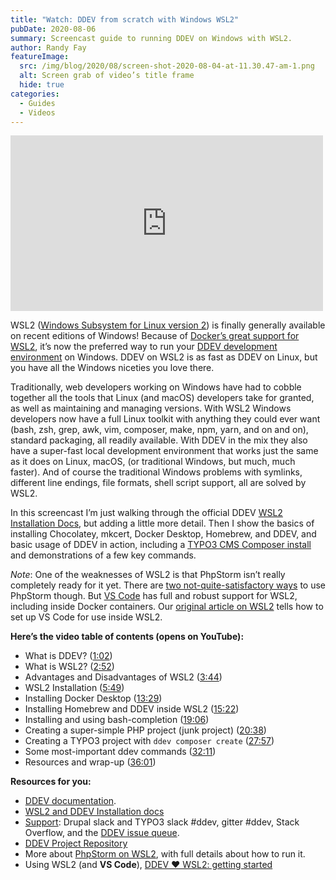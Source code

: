 ```yaml
---
title: "Watch: DDEV from scratch with Windows WSL2"
pubDate: 2020-08-06
summary: Screencast guide to running DDEV on Windows with WSL2.
author: Randy Fay
featureImage:
  src: /img/blog/2020/08/screen-shot-2020-08-04-at-11.30.47-am-1.png
  alt: Screen grab of video’s title frame
  hide: true
categories:
  - Guides
  - Videos
---
```


<div class="video-container">
<iframe loading="lazy" title="DDEV From Scratch (Windows WSL2)" width="500" height="281" src="https://www.youtube.com/embed/ZMfHaUkhfc0?feature=oembed" frameborder="0" allow="accelerometer; autoplay; encrypted-media; gyroscope; picture-in-picture" allowfullscreen=""></iframe>
</div>

WSL2 ([Windows Subsystem for Linux version 2](https://docs.microsoft.com/en-us/windows/wsl/wsl2-index)) is finally generally available on recent editions of Windows! Because of [Docker’s great support for WSL2](https://docs.docker.com/docker-for-windows/wsl/), it’s now the preferred way to run your [DDEV development environment](https://ddev.com/ddev-local/) on Windows. DDEV on WSL2 is as fast as DDEV on Linux, but you have all the Windows niceties you love there.

Traditionally, web developers working on Windows have had to cobble together all the tools that Linux (and macOS) developers take for granted, as well as maintaining and managing versions. With WSL2 Windows developers now have a full Linux toolkit with anything they could ever want (bash, zsh, grep, awk, vim, composer, make, npm, yarn, and on and on), standard packaging, all readily available. With DDEV in the mix they also have a super-fast local development environment that works just the same as it does on Linux, macOS, (or traditional Windows, but much, much faster). And of course the traditional Windows problems with symlinks, different line endings, file formats, shell script support, all are solved by WSL2.

In this screencast I’m just walking through the official DDEV [WSL2 Installation Docs](https://ddev.readthedocs.io/en/stable/#installation-or-upgrade-windows-wsl2), but adding a little more detail. Then I show the basics of installing Chocolatey, mkcert, Docker Desktop, Homebrew, and DDEV, and basic usage of DDEV in action, including a [TYPO3 CMS Composer install](https://ddev.readthedocs.io/en/stable/users/cli-usage/#typo3-quickstart) and demonstrations of a few key commands.

_Note_: One of the weaknesses of WSL2 is that PhpStorm isn’t really completely ready for it yet. There are [two not-quite-satisfactory ways](https://ddev.com/ddev-local/ddev-local-and-phpstorm-debugging-with-wsl2/) to use PhpStorm though. But [VS Code](https://code.visualstudio.com/) has full and robust support for WSL2, including inside Docker containers. Our [original article on WSL2](https://ddev.com/ddev-local/ddev-wsl2-getting-started/) tells how to set up VS Code for use inside WSL2.

**Here’s the video table of contents (opens on YouTube):**

- What is DDEV? ([1:02](https://youtu.be/ZMfHaUkhfc0?t=62))
- What is WSL2? ([2:52](https://youtu.be/ZMfHaUkhfc0?t=172))
- Advantages and Disadvantages of WSL2 ([3:44](https://youtu.be/ZMfHaUkhfc0?t=222))
- WSL2 Installation ([5:49](https://youtu.be/ZMfHaUkhfc0?t=349))
- Installing Docker Desktop ([13:29](https://youtu.be/ZMfHaUkhfc0?t=809))
- Installing Homebrew and DDEV inside WSL2 ([15:22](https://youtu.be/SwahVCBTo3w?t=922))
- Installing and using bash-completion ([19:06](https://youtu.be/ZMfHaUkhfc0?t=1146))
- Creating a super-simple PHP project (junk project) ([20:38](https://youtu.be/ZMfHaUkhfc0?t=1234))
- Creating a TYPO3 project with `ddev composer create` ([27:57](https://youtu.be/ZMfHaUkhfc0?t=1673))
- Some most-important ddev commands ([32:11](https://youtu.be/ZMfHaUkhfc0?t=1931))
- Resources and wrap-up ([36:01](https://youtu.be/ZMfHaUkhfc0?t=2161))

**Resources for you:**

- [DDEV documentation](https://ddev.readthedocs.io/en/stable/).
- [WSL2 and DDEV Installation docs](https://ddev.readthedocs.io/en/stable/#installation-or-upgrade-windows-wsl2)
- [Support](https://ddev.readthedocs.io/en/stable/#support-and-user-contributed-documentation): Drupal slack and TYPO3 slack #ddev, gitter #ddev, Stack Overflow, and the [DDEV issue queue](https://github.com/ddev/ddev/issues).
- [DDEV Project Repository](https://github.com/ddev/ddev)
- More about [PhpStorm on WSL2](https://ddev.com/ddev-local/ddev-local-and-phpstorm-debugging-with-wsl2/), with full details about how to run it.
- Using WSL2 (and **VS Code**), [DDEV ❤️ WSL2: getting started](https://ddev.com/ddev-local/ddev-wsl2-getting-started/)
